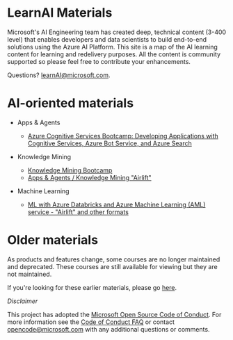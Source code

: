 # LearnAI Materials 

Microsoft's AI Engineering team has created deep, technical content (3-400 level) that enables developers and data scientists to build end-to-end solutions using the Azure AI Platform. This site is a map of the AI learning content for learning and redelivery purposes.  All the content is community supported so please feel free to contribute your enhancements.

Questions? [learnAI@microsoft.com](mailto:learnAI@microsoft.com).

# AI-oriented materials

- Apps & Agents
  - [Azure Cognitive Services Bootcamp: Developing Applications with Cognitive Services, Azure Bot Service, and Azure Search][emergingbootcamp]
  
- Knowledge Mining
  - [Knowledge Mining Bootcamp](https://azure.github.io/LearnAI-KnowledgeMiningBootcamp/)
  - [Apps & Agents / Knowledge Mining "Airlift"](https://github.com/Azure/LearnAI-Airlift)
  
- Machine Learning
  - [ML with Azure Databricks and Azure Machine Learning (AML) service - "Airlift" and other formats](https://azure.github.io/LearnAI_Azure_ML/)

# Older materials

As products and features change, some courses are no longer maintained and deprecated. These courses are still available for viewing but they are not maintained.

If you're looking for these earlier materials, please go [here][older_learnai_materials].

*Disclaimer*

This project has adopted the [Microsoft Open Source Code of Conduct](https://opensource.microsoft.com/codeofconduct/). For more information see the [Code of Conduct FAQ](https://opensource.microsoft.com/codeofconduct/faq/) or contact [opencode@microsoft.com](mailto:opencode@microsoft.com) with any additional questions or comments.

[emergingbootcamp]: https://github.com/Azure/LearnAI-Bootcamp
[advancedbot]: https://azure.github.io/learnAnalytics-AdvancedFeaturesforMicrosoftBotFramework
[buildingcomputervision]: https://azure.github.io/learnAnalytics-Buildingacomputervisionapplicationusingcustomvisionservice
[designingandarchitectingintelligentagents]: https://azure.github.io/LearnAI-DesigningandArchitectingIntelligentAgents/
[buildinganenterprisecognitivesearchsolution]: https://azure.github.io/LearnAI-Cognitive-Search/
[ai-lp-home]: https://azure.microsoft.com/en-us/training/learning-paths/azure-ai-developer/
[ai-lp-gettingstarted]: https://learnanalytics.microsoft.com/learningpaths/developing-ai-applications-getting-started
[ai-lp-nlp]: https://learnanalytics.microsoft.com/learningpaths/developing-custom-ai-applications
[ai-lp-deeplearning]: https://learnanalytics.microsoft.com/learningpaths/developing-advanced-ai-applications
[older_learnai_materials]: https://github.com/Azure/learnAnalytics-public/blob/gh-pages/learnanalytics_materials.md

